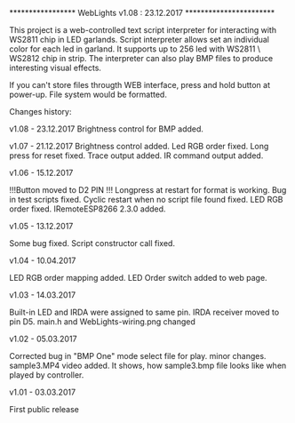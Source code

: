 *****************   WebLights v1.08 : 23.12.2017   ***********************

This project is a web-controlled text script interpreter for interacting with WS2811 chip in LED garlands. Script interpreter allows set an individual color for each led in garland. It supports up to 256 led with WS2811 \ WS2812 chip in strip. The interpreter can also play BMP files to produce interesting visual effects.

If you can't store files througth WEB interface, press and hold button at power-up. File system would be formatted.

Changes history:

v1.08 - 23.12.2017
Brightness control for BMP added. 


v1.07 - 21.12.2017
Brightness control added. Led RGB order fixed. Long press for reset fixed. Trace output added. IR command output added.


v1.06 - 15.12.2017

!!!Button moved to D2 PIN !!! Longpress at restart for format is working.
Bug in test scripts fixed. 
Cyclic restart when no script file found fixed.
LED RGB order fixed. 
IRemoteESP8266 2.3.0 added.


v1.05 - 13.12.2017

Some bug fixed. Script constructor call fixed.


v1.04 - 10.04.2017

LED RGB order mapping added. LED Order switch added to web page.


v1.03 - 14.03.2017

Built-in LED and IRDA were assigned to same pin. IRDA receiver moved to pin D5.
main.h and WebLights-wiring.png changed


v1.02 - 05.03.2017

Corrected bug in "BMP One" mode select file for play.
minor changes.
sample3.MP4 video added. It shows, how sample3.bmp file looks like when played by controller.

v1.01 - 03.03.2017

First public release


